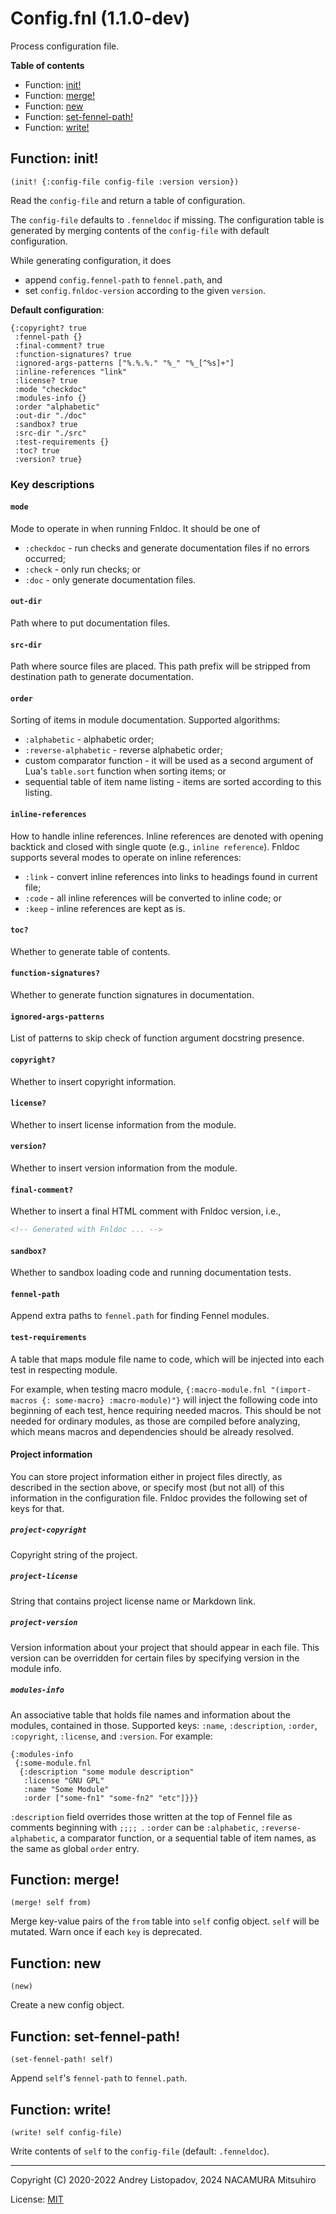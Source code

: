 # Config.fnl (1.1.0-dev)

Process configuration file.

**Table of contents**

- Function: [init!](#function-init)
- Function: [merge!](#function-merge)
- Function: [new](#function-new)
- Function: [set-fennel-path!](#function-set-fennel-path)
- Function: [write!](#function-write)

## Function: init!

```fennel
(init! {:config-file config-file :version version})
```


Read the `config-file` and return a table of configuration.

The `config-file` defaults to `.fenneldoc` if missing. The configuration
table is generated by merging contents of the `config-file` with default
configuration.

While generating configuration, it does

- append `config.fennel-path` to `fennel.path`, and
- set `config.fnldoc-version` according to the given `version`.

**Default configuration**:

``` fennel
{:copyright? true
 :fennel-path {}
 :final-comment? true
 :function-signatures? true
 :ignored-args-patterns ["%.%.%." "%_" "%_[^%s]+"]
 :inline-references "link"
 :license? true
 :mode "checkdoc"
 :modules-info {}
 :order "alphabetic"
 :out-dir "./doc"
 :sandbox? true
 :src-dir "./src"
 :test-requirements {}
 :toc? true
 :version? true}
```

### Key descriptions

#### `mode`

Mode to operate in when running Fnldoc. It should be one of

* `:checkdoc` - run checks and generate documentation files if no errors
  occurred;
* `:check` - only run checks; or
* `:doc` - only generate documentation files.

#### `out-dir`

Path where to put documentation files.

#### `src-dir`

Path where source files are placed. This path prefix will be
stripped from destination path to generate documentation.

#### `order`

Sorting of items in module documentation. Supported algorithms:

* `:alphabetic` - alphabetic order;
* `:reverse-alphabetic` - reverse alphabetic order;
* custom comparator function - it will be used as a second argument of
  Lua's `table.sort` function when sorting items; or
* sequential table of item name listing - items are sorted according to this
  listing.

#### `inline-references`

How to handle inline references. Inline references are denoted with opening
backtick and closed with single quote (e.g., ```inline reference```).
Fnldoc supports several modes to operate on inline references:

* `:link` - convert inline references into links to headings found in
  current file;
* `:code` - all inline references will be converted to inline code; or
* `:keep` - inline references are kept as is.

#### `toc?`

Whether to generate table of contents.

#### `function-signatures?`

Whether to generate function signatures in documentation.

#### `ignored-args-patterns`

List of patterns to skip check of function argument docstring presence.

#### `copyright?`

Whether to insert copyright information.

#### `license?`

Whether to insert license information from the module.

#### `version?`

Whether to insert version information from the module.

#### `final-comment?`

Whether to insert a final HTML comment with Fnldoc version, i.e.,

```html
<!-- Generated with Fnldoc ... -->
```

#### `sandbox?`

Whether to sandbox loading code and running documentation tests.

#### `fennel-path`

Append extra paths to `fennel.path` for finding Fennel modules.

#### `test-requirements`

A table that maps module file name to code, which will be injected into
each test in respecting module.

For example, when testing macro module, `{:macro-module.fnl "(import-macros
{: some-macro} :macro-module)"}` will inject the following code into
beginning of each test, hence requiring needed macros. This should be not
needed for ordinary modules, as those are compiled before analyzing,
which means macros and dependencies should be already resolved.

#### Project information

You can store project information either in project files directly, as
described in the section above, or specify most (but not all) of this
information in the configuration file. Fnldoc provides the following set
of keys for that.

##### `project-copyright`

Copyright string of the project.

##### `project-license`

String that contains project license name or Markdown link.

##### `project-version`

Version information about your project that should appear in each file.
This version can be overridden for certain files by specifying version
in the module info.

##### `modules-info`

An associative table that holds file names and information about the
modules, contained in those. Supported keys: `:name`, `:description`,
`:order`, `:copyright`, `:license`, and `:version`. For example:

```fennel
{:modules-info
 {:some-module.fnl
  {:description "some module description"
   :license "GNU GPL"
   :name "Some Module"
   :order ["some-fn1" "some-fn2" "etc"]}}}
```

`:description` field overrides those written at the top of Fennel file
as comments beginning with `;;;; `.
`:order` can be `:alphabetic`, `:reverse-alphabetic`, a comparator function,
or a sequential table of item names, as the same as global `order` entry.

## Function: merge!

```fennel
(merge! self from)
```

Merge key-value pairs of the `from` table into `self` config object.
`self` will be mutated. Warn once if each `key` is deprecated.

## Function: new

```fennel
(new)
```

Create a new config object.

## Function: set-fennel-path!

```fennel
(set-fennel-path! self)
```

Append `self`'s `fennel-path` to `fennel.path`.

## Function: write!

```fennel
(write! self config-file)
```

Write contents of `self` to the `config-file` (default: `.fenneldoc`).

---

Copyright (C) 2020-2022 Andrey Listopadov, 2024 NACAMURA Mitsuhiro

License: [MIT](https://git.sr.ht/~m15a/fnldoc/tree/main/item/LICENSE)

<!-- Generated with Fnldoc 1.1.0-dev
     https://sr.ht/~m15a/fnldoc/ -->
